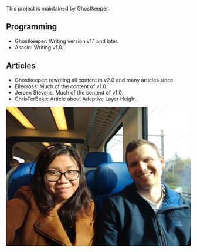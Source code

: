 This project is maintained by Ghostkeeper.

Programming
----
* Ghostkeeper: Writing version v1.1 and later.
* Asasin: Writing v1.0.

Articles
----
* Ghostkeeper: rewriting all content in v2.0 and many articles since.
* Ellecross: Much of the content of v1.0.
* Jeroen Stevens: Much of the content of v1.0.
* ChrisTerBeke: Article about Adaptive Layer Height.

![](images/created_by.jpg)